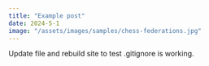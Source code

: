 ```yaml
---
title: "Example post"
date: 2024-5-1
image: "/assets/images/samples/chess-federations.jpg"
---
```


Update file and rebuild site to test .gitignore is working.
